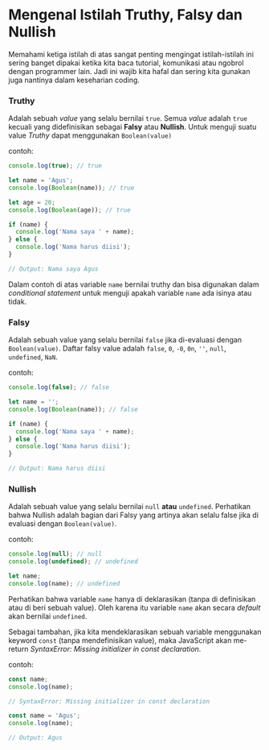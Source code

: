 # Mengenal Istilah Truthy, Falsy dan Nullish
Memahami ketiga istilah di atas sangat penting mengingat istilah-istilah ini sering banget dipakai ketika
kita baca tutorial, komunikasi atau ngobrol dengan programmer lain. Jadi ini wajib kita hafal dan sering kita gunakan juga nantinya dalam keseharian coding.


### Truthy

Adalah sebuah _value_ yang selalu bernilai ```true```. Semua _value_ adalah ```true``` kecuali yang didefinisikan sebagai **Falsy** atau **Nullish**. Untuk menguji suatu value _Truthy_ dapat menggunakan ```Boolean(value)```

contoh:

```javascript
console.log(true); // true

let name = 'Agus';
console.log(Boolean(name)); // true

let age = 20;
console.log(Boolean(age)); // true

if (name) {
  console.log('Nama saya ' + name);
} else {
  console.log('Nama harus diisi');
}

// Output: Nama saya Agus
```

Dalam contoh di atas variable ```name``` bernilai truthy dan bisa digunakan dalam _conditional statement_ untuk menguji
apakah variable ```name``` ada isinya atau tidak.

### Falsy

Adalah sebuah value yang selalu bernilai ```false``` jika di-evaluasi dengan ```Boolean(value)```.
Daftar falsy value adalah ```false```, ```0```, ```-0```, ```0n```, ```''```, ```null```, ```undefined```, ```NaN```.

contoh:

```javascript
console.log(false); // false

let name = '';
console.log(Boolean(name)); // false

if (name) {
  console.log('Nama saya ' + name);
} else {
  console.log('Nama harus diisi');
}

// Output: Nama harus diisi
```

### Nullish

Adalah sebuah value yang selalu bernilai ```null``` **atau** ```undefined```. Perhatikan bahwa Nullish adalah bagian dari Falsy yang artinya akan selalu false jika di evaluasi dengan ```Boolean(value)```.

contoh:

```javascript
console.log(null); // null
console.log(undefined); // undefined

let name;
console.log(name); // undefined
```

Perhatikan bahwa variable ```name``` hanya di deklarasikan (tanpa di definisikan atau di beri sebuah value). Oleh karena itu variable ```name``` akan secara _default_ akan bernilai ```undefined```.

Sebagai tambahan, jika kita mendeklarasikan sebuah variable menggunakan keyword ```const``` (tanpa mendefinisikan value), maka JavaScript akan me-return _SyntaxError: Missing initializer in const declaration_.

contoh:

```javascript
const name;
console.log(name);

// SyntaxError: Missing initializer in const declaration

const name = 'Agus';
console.log(name); 

// Output: Agus
```

